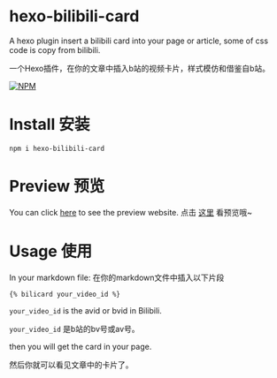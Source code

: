 # hexo-bilibili-card
A hexo plugin insert a bilibili card into your page or article, some of css code is copy from bilibili.

一个Hexo插件，在你的文章中插入b站的视频卡片，样式模仿和借鉴自b站。

[![NPM](https://nodei.co/npm/hexo-bilibili-card.png)](https://nodei.co/npm/hexo-bilibili-card/)


# Install 安装
```npm i hexo-bilibili-card```

# Preview 预览
You can click [here](https://zhangmaimai.com/2021/02/05/some-tests/) to see the preview website.
点击 [这里](https://zhangmaimai.com/2021/02/05/some-tests/) 看预览哦~

# Usage 使用
In your markdown file:
在你的markdown文件中插入以下片段

```
{% bilicard your_video_id %}
```
`your_video_id` is the avid or bvid in Bilibili.

`your_video_id` 是b站的bv号或av号。

then you will get the card in your page.

然后你就可以看见文章中的卡片了。



